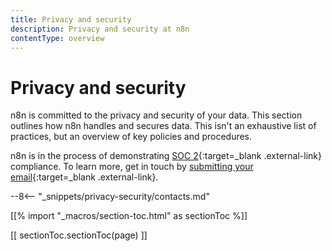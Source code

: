```yaml
---
title: Privacy and security
description: Privacy and security at n8n
contentType: overview
---
```

<!-- vale off -->
# Privacy and security

n8n is committed to the privacy and security of your data. This section outlines how n8n handles and secures data. This isn't an exhaustive list of practices, but an overview of key policies and procedures.

n8n is in the process of demonstrating [SOC 2](https://soc2.co.uk/){:target=_blank .external-link} compliance. To learn more, get in touch by [submitting your email](https://n8n-community.typeform.com/to/dMeBAmNE){:target=_blank .external-link}.

--8<-- "_snippets/privacy-security/contacts.md"

[[% import "_macros/section-toc.html" as sectionToc %]]

[[ sectionToc.sectionToc(page) ]]

<!-- vale on -->
